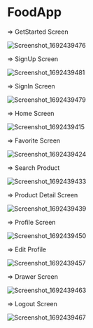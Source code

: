 # FoodApp

=> GetStarted Screen

![Screenshot_1692439476](https://github.com/jigarsolanki0212/FoodApp/assets/79460184/79284028-62cd-4bbd-a8b5-26017bf498a4)

=> SignUp Screen

![Screenshot_1692439481](https://github.com/jigarsolanki0212/FoodApp/assets/79460184/478ba60f-0f06-4b22-9fee-00484d59d9bf)

=> SignIn Screen

![Screenshot_1692439479](https://github.com/jigarsolanki0212/FoodApp/assets/79460184/c391a6db-b632-4dfa-bd26-772d156c86e1)

=> Home Screen

![Screenshot_1692439415](https://github.com/jigarsolanki0212/FoodApp/assets/79460184/ee3db8ab-d63b-4f55-b6ef-79b8ac793a76)

=> Favorite Screen

![Screenshot_1692439424](https://github.com/jigarsolanki0212/FoodApp/assets/79460184/e9842bbc-9893-42a9-947b-b0e2e31ac2e5)

=> Search Product

![Screenshot_1692439433](https://github.com/jigarsolanki0212/FoodApp/assets/79460184/03a5ab46-d8bc-414d-abaa-d92515951073)

=> Product Detail Screen

![Screenshot_1692439439](https://github.com/jigarsolanki0212/FoodApp/assets/79460184/48b9e024-c443-4971-825c-c5cc23d56178)

=> Profile Screen

![Screenshot_1692439450](https://github.com/jigarsolanki0212/FoodApp/assets/79460184/226b0974-1fac-4f74-9460-c2d9330e7555)

=> Edit Profile

![Screenshot_1692439457](https://github.com/jigarsolanki0212/FoodApp/assets/79460184/fabdc7fb-607a-4eb7-a5dc-a9c53999a8be)

=> Drawer Screen

![Screenshot_1692439463](https://github.com/jigarsolanki0212/FoodApp/assets/79460184/626f3323-7de9-4350-a365-cbb19e018f98)

=> Logout Screen

![Screenshot_1692439467](https://github.com/jigarsolanki0212/FoodApp/assets/79460184/fcf327f1-eb8b-40c1-a5a1-d15e495b27e3)


